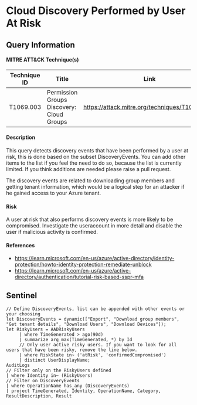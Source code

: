 # Cloud Discovery Performed by User At Risk

## Query Information

#### MITRE ATT&CK Technique(s)

| Technique ID | Title    | Link    |
| ---  | --- | --- |
| T1069.003 | Permission Groups Discovery: Cloud Groups | https://attack.mitre.org/techniques/T1069/003/ |

#### Description
This query detects discovery events that have been performed by a user at risk, this is done based on the subset DiscoveryEvents. You can add other items to the list if you feel the need to do so, because the list is currently limited. If you think additions are needed please raise a pull request. 

The discovery events are related to downloading group members and getting tenant information, which would be a logical step for an attacker if he gained access to your Azure tenant. 

#### Risk
A user at risk that also performs discovery events is more likely to be compromised. Investigate the useraccount in more detail and disable the user if malicious activity is confirmed. 

#### References
- https://learn.microsoft.com/en-us/azure/active-directory/identity-protection/howto-identity-protection-remediate-unblock
- https://learn.microsoft.com/en-us/azure/active-directory/authentication/tutorial-risk-based-sspr-mfa

## Sentinel
```KQL
// Define DiscoveryEvents, list can be appended with other events or your choosing
let DiscoveryEvents = dynamic(["Export", "Download group members", "Get tenant details", "Download Users", "Download Devices"]);
let RiskyUsers = AADRiskyUsers
     | where TimeGenerated > ago(90d)
     | summarize arg_max(TimeGenerated, *) by Id
     // Only user active risky users. If you want to look for all users that have been risky, remove the line below.
     | where RiskState in~ ('atRisk', 'confirmedCompromised')
     | distinct UserDisplayName;
AuditLogs
// Filter only on the RiskyUsers defined
| where Identity in~ (RiskyUsers)
// Filter on DiscoveryEvents
| where OperationName has_any (DiscoveryEvents)
| project TimeGenerated, Identity, OperationName, Category, ResultDescription, Result
```